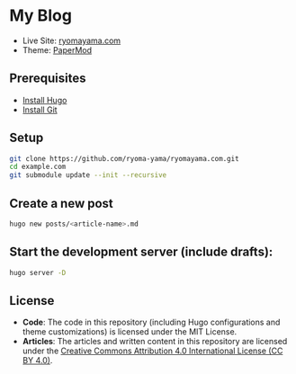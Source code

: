 # My Blog

- Live Site: [ryomayama.com](https://ryomayama.com)
- Theme: [PaperMod](https://github.com/adityatelange/hugo-PaperMod)

## Prerequisites

- [Install Hugo](https://gohugo.io/installation/)
- [Install Git](https://git-scm.com/book/en/v2/Getting-Started-Installing-Git)

## Setup

```sh
git clone https://github.com/ryoma-yama/ryomayama.com.git
cd example.com
git submodule update --init --recursive
```

## Create a new post

```sh
hugo new posts/<article-name>.md
```

## Start the development server (include drafts):

```sh
hugo server -D
```

## License

- **Code**: The code in this repository (including Hugo configurations and theme customizations) is licensed under the MIT License.
- **Articles**: The articles and written content in this repository are licensed under the [Creative Commons Attribution 4.0 International License (CC BY 4.0)](https://creativecommons.org/licenses/by/4.0/).
